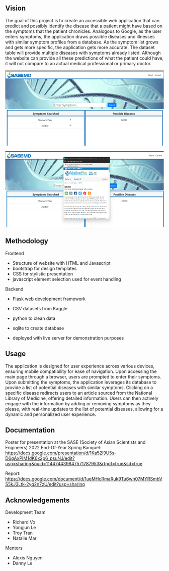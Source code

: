 ## Vision
The goal of this project is to create an accessible web application that can predict and possibly identify the disease that a patient might have based on the symptoms that the patient chronicles. 
Analogous to Google, as the user enters symptoms, the application draws possible diseases and illnesses with similar symptom profiles from a database. As the symptom list grows and gets more specific, 
the application gets more accurate. The dataset table will provide multiple diseases with symptoms already listed. Although the website can provide all these predictions of what the patient could have, 
it will not compare to an actual medical professional or primary doctor.

![](images/example1.png)

![](images/example2.png)

## Methodology
Frontend
* Structure of website with HTML and Javascript
* bootstrap for design templates
* CSS for stylistic presentation
* javascript element selection used for event handling
  
Backend
* Flask web development framework
* CSV datasets from Kaggle
* python to clean data
* sqlite to create database

* deployed with live server for demonstration purposes

## Usage
The application is designed for user experience across various devices, ensuring mobile compatibility for ease of navigation. Upon accessing the main page through a browser, users are prompted to enter their symptoms. 
Upon submitting the symptoms, the application leverages its database to provide a list of potential diseases with similar symptoms. Clicking on a specific disease redirects users to an article sourced from the National Library of Medicine, offering detailed information. Users can then actively engage with the information by adding or removing symptoms as they please, with real-time updates to the list of potential diseases, allowing for a dynamic and personalized user experience.

## Documentation
Poster for presentation at the SASE (Society of Asian Scientists and Engineers) 2022 End-Of-Year Spring Banquet: https://docs.google.com/presentation/d/1Ka52l9U5s-D6gAxPIM1dK6x2p6_psuNJ/edit?usp=sharing&ouid=114474439847571787953&rtpof=true&sd=true

Report: https://docs.google.com/document/d/1ueMHcRmaRuk9Tu6wh07MYRSmbVS5kJ3Ltk-2yq2n7zU/edit?usp=sharing

## Acknowledgements
Development Team
* Richard Vo
* Yongjun Le
* Troy Tran
* Natalie Mar

Mentors
* Alexis Nguyen
* Danny Le

